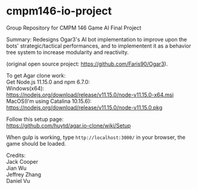 # cmpm146-io-project
Group Repository for CMPM 146 Game AI Final Project

Summary: Redesigns Ogar3's AI bot implementation to improve upon the bots' strategic/tactical performances, and to implementent it as a behavior tree system to increase modularity and reactivity.  

(original open source project: https://github.com/Faris90/Ogar3).  

To get Agar clone work:  
Get Node.js 11.15.0 and npm 6.7.0:  
Windows(x64):  
https://nodejs.org/download/release/v11.15.0/node-v11.15.0-x64.msi  
MacOS(I'm using Catalina 10.15.6):  
https://nodejs.org/download/release/v11.15.0/node-v11.15.0.pkg  
  
Follow this setup page:  
https://github.com/huytd/agar.io-clone/wiki/Setup  

When gulp is working, type ```http://localhost:3000/``` in your browser, the game should be loaded.  

Credits:  
Jack Cooper  
Jian Wu  
Jeffrey Zhang  
Daniel Vu
